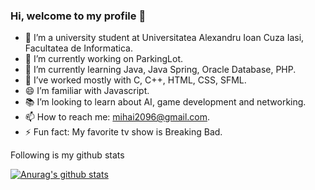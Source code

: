 ### Hi, welcome to my profile 👋

- 🏫 I’m a university student at Universitatea Alexandru Ioan Cuza Iasi, Facultatea de Informatica.
- 🔭 I’m currently working on ParkingLot.
- 🌱 I’m currently learning Java, Java Spring, Oracle Database, PHP.
- 💪 I’ve worked mostly with C, C++, HTML, CSS, SFML.
- 😄 I’m familiar with Javascript. 
- 📚 I’m looking to learn about AI, game development and networking.
- 📫 How to reach me: mihai2096@gmail.com.
- ⚡ Fun fact: My favorite tv show is Breaking Bad.

Following is my github stats
  
[![Anurag's github stats](https://github-readme-stats.vercel.app/api?username=mihai2096)](https://github.com/anuraghazra/github-readme-stats)  
  
